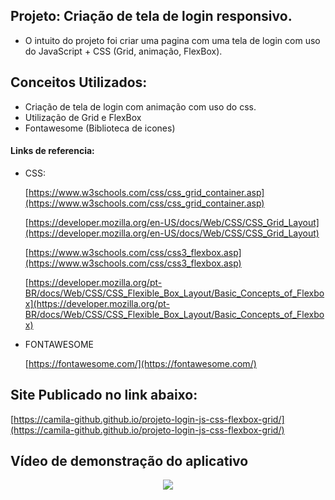## Projeto: Criação de tela de login responsivo.

- O intuito do projeto foi criar uma pagina com uma tela de login com uso do JavaScript + CSS (Grid, animação, FlexBox).

## Conceitos Utilizados:

- Criação de tela de login com animação com uso do css.
- Utilização de Grid e FlexBox
- Fontawesome (Biblioteca de icones)

#### Links de referencia:

- CSS:
    
    [https://www.w3schools.com/css/css_grid_container.asp](https://www.w3schools.com/css/css_grid_container.asp)

    [https://developer.mozilla.org/en-US/docs/Web/CSS/CSS_Grid_Layout](https://developer.mozilla.org/en-US/docs/Web/CSS/CSS_Grid_Layout)

    [https://www.w3schools.com/css/css3_flexbox.asp](https://www.w3schools.com/css/css3_flexbox.asp)

    [https://developer.mozilla.org/pt-BR/docs/Web/CSS/CSS_Flexible_Box_Layout/Basic_Concepts_of_Flexbox](https://developer.mozilla.org/pt-BR/docs/Web/CSS/CSS_Flexible_Box_Layout/Basic_Concepts_of_Flexbox)

- FONTAWESOME

    [https://fontawesome.com/](https://fontawesome.com/)
## Site Publicado no link abaixo:
  
   [https://camila-github.github.io/projeto-login-js-css-flexbox-grid/](https://camila-github.github.io/projeto-login-js-css-flexbox-grid/)

## Vídeo de demonstração do aplicativo
<p align="center">
   <img src="https://github.com/camila-github/projeto-login-js-css-flexbox-grid/blob/main/docs/video-.gif"/>
</p>
